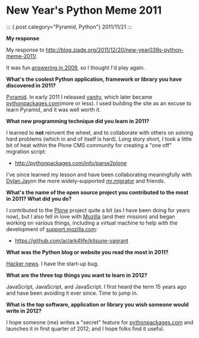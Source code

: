 # New Year\'s Python Meme 2011

::: {.post category="Pyramid, Python"}
2011/11/21
:::

**My response**

My response to
<http://blog.ziade.org/2011/12/20/new-year039s-python-meme-2011/>.

It was fun [answering in
2009](http://blog.aclark.net/2009/12/31/new-years-python-meme/), so I
thought I\'d play again.

**What's the coolest Python application, framework or library you have
discovered in 2011?**

[Pyramid](http://www.pylonsproject.org/). In early 2011 I released
[vanity](http://pythonpackages.com/info/vanity), which later became
[pythonpackages.com](http://pythonpackages.com)(more or less). I used
building the site as an excuse to learn Pyramid, and it was well worth
it.

**What new programming technique did you learn in 2011?**

I learned to **not** reinvent the wheel, and to collaborate with others
on solving hard problems (which in and of itself is hard). Long story
short, I took a little bit of heat within the Plone CMS community for
creating a \"one off\" migration script:

-   <http://pythonpackages.com/info/parse2plone>

I\'ve since learned my lesson and have been collaborating meaningfully
with [Dylan Jay](https://twitter.com/#!/djay75)on the more
widely-supported
[mr.migrator](http://pythonpackages.com/info/mr.migrator) and friends.

**What's the name of the open source project you contributed to the most
in 2011? What did you do?**

I contributed to the [Plone](http://plone.org) project quite a bit (as I
have been doing for years now), but I also fell in love with
[Mozilla](http://mozilla.org) (and their mission) and began working on
various things, including a virtual machine to help with the development
of [support.mozilla.com](http://support.mozilla.com):

-   <https://github.com/aclark4life/kitsune-vagrant>

**What was the Python blog or website you read the most in 2011?**

[Hacker news](http://news.ycombinator.com/). I have the start-up bug.

**What are the three top things you want to learn in 2012?**

JavaScript, JavaScript, and JavaScript. I first heard the term 15 years
ago and have been avoiding it ever since. Time to jump in.

**What is the top software, application or library you wish someone
would write in 2012?**

I hope someone (me) writes a \"secret\" feature for
[pythonpackages.com](http://pythonpackages.com) and launches it in first
quarter of 2012; and I hope folks find it useful.
